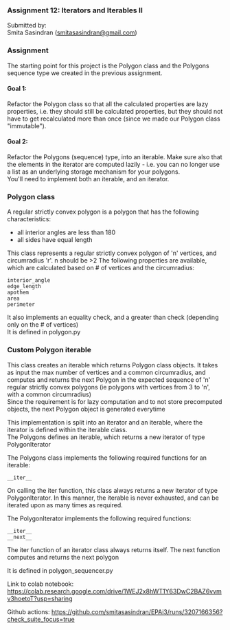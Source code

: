 ### Assignment 12: Iterators and Iterables II

Submitted by:   
Smita Sasindran (smitasasindran@gmail.com)

### Assignment  
The starting point for this project is the Polygon class 
and the Polygons sequence type we created in the previous assignment.   

#### Goal 1: 
Refactor the Polygon class so that all the calculated properties are lazy properties, i.e. they should still be calculated properties, but they should not have to get recalculated more than once (since we made our Polygon class "immutable").

#### Goal 2: 
Refactor the Polygons (sequence) type, into an iterable. Make sure also that the elements in the iterator are computed lazily - i.e. you can no longer use a list as an underlying storage mechanism for your polygons.    
You'll need to implement both an iterable, and an iterator.   


### Polygon class 
A regular strictly convex polygon is a polygon that has the following characteristics:
 - all interior angles are less than 180
 - all sides have equal length
    
This class represents a regular strictly convex polygon of 'n' vertices, and circumradius 'r'. n should be >2
The following properties are available, which are calculated based on # of vertices and the circumradius:
```
interior_angle
edge_length
apothem
area
perimeter
```
It also implements an equality check, and a greater than check (depending only on the # of vertices)   
It is defined in polygon.py 

### Custom Polygon iterable
This class creates an iterable which returns Polygon class objects.  It takes as input the max number of vertices 
and a common circumradius, and computes and returns the next Polygon in the expected sequence of 'n' regular strictly convex polygons 
(ie polygons with vertices from 3 to 'n', with a common circumradius)   
Since the requirement is for lazy computation and to not store precomputed objects, the next Polygon object is generated everytime 


This implementation is split into an iterator and an iterable, where the iterator is defined within the iterable class.  
The Polygons defines an iterable, which returns a new iterator of type PolygonIterator

The Polygons class implements the following required functions for an iterable:
```
__iter__
```  
On calling the iter function, this class always returns a new iterator of type PolygonIterator. 
In this manner, the iterable is never exhausted, and can be iterated upon as many times as required. 

The PolygonIterator implements the following required functions:
```
__iter__
__next__
```  
The iter function of an iterator class always returns itself. The next function computes and returns the next polygon

It is defined in polygon_sequencer.py


Link to colab notebook: https://colab.research.google.com/drive/1WEJ2x8hWT1Y63DwC2BAZ6vvmv3hoetoT?usp=sharing

Github actions: 
https://github.com/smitasasindran/EPAi3/runs/3207166356?check_suite_focus=true



